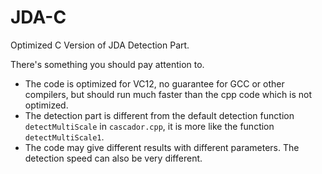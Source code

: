 JDA-C
=====

Optimized C Version of JDA Detection Part.

There's something you should pay attention to.

- The code is optimized for VC12, no guarantee for GCC or other compilers, but should run much faster than the cpp code which is not optimized.
- The detection part is different from the default detection function `detectMultiScale` in `cascador.cpp`, it is more like the function `detectMultiScale1`.
- The code may give different results with different parameters. The detection speed can also be very different.
